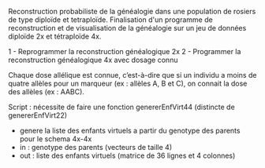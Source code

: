
Reconstruction probabiliste de la généalogie dans une population de rosiers de type diploïde et tetraploïde. Finalisation d'un programme de reconstruction et de visualisation de la généalogie sur un jeu de données
diploïde 2x et tétraploïde 4x.

1 - Reprogrammer la reconstruction généalogique 2x 
2 - Programmer la reconstruction généalogique 4x avec dosage connu

Chaque dose allélique est connue, c’est-à-dire que si un
individu a moins de quatre allèles pour un marqueur (ex : allèles A, B et C), on connait la dose des
allèles (ex : AABC).

Script : nécessite de faire une fonction genererEnfVirt44 (distincte de genererEnfVirt22)

- genere la liste des enfants virtuels a partir du genotype des parents pour le schema 4x-4x
- in : genotype des parents (vecteurs de taille 4)
- out : liste des enfants virtuels (matrice de 36 lignes et 4 colonnes)